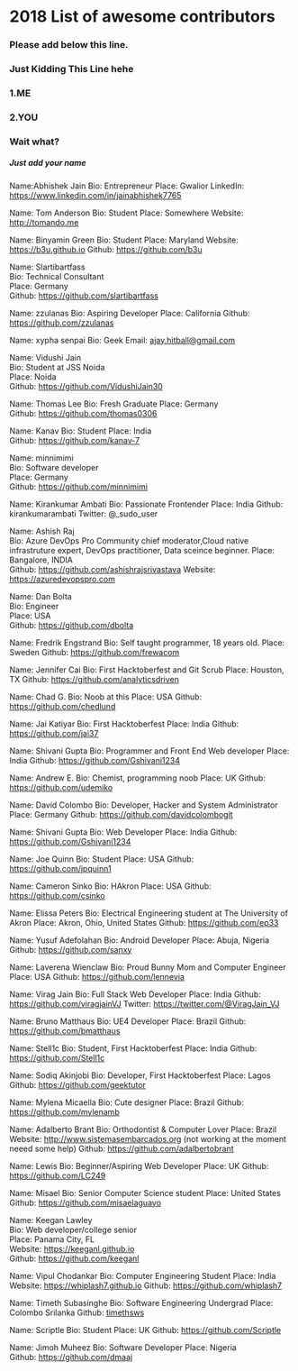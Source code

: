 # 2018 List of awesome contributors

### Please add below this line.

### Just Kidding This Line hehe

### 1.ME

### 2.YOU

### Wait what?

##### Just add your name

Name:Abhishek Jain
Bio: Entrepreneur
Place: Gwalior
LinkedIn: https://www.linkedin.com/in/jainabhishek7765

Name: Tom Anderson
Bio: Student
Place: Somewhere
Website: http://tomando.me

Name: Binyamin Green
Bio: Student
Place: Maryland
Website: https://b3u.github.io
Github: https://github.com/b3u

Name: Slartibartfass  
Bio: Technical Consultant  
Place: Germany  
Github: https://github.com/slartibartfass

Name: zzulanas
Bio: Aspiring Developer
Place: California
Github: https://github.com/zzulanas

Name: xypha senpai
Bio: Geek
Email: ajay.hitball@gmail.com

Name: Vidushi Jain  
Bio: Student at JSS Noida  
Place: Noida  
Github: https://github.com/VidushiJain30

Name: Thomas Lee
Bio: Fresh Graduate
Place: Germany  
Github: https://github.com/thomas0306

Name: Kanav
Bio: Student
Place: India  
Github: https://github.com/kanav-7

Name: minnimimi  
Bio: Software developer  
Place: Germany  
Github: https://github.com/minnimimi

Name: Kirankumar Ambati
Bio: Passionate Frontender
Place: India
Github: kirankumarambati
Twitter: @\_sudo_user

Name: Ashish Raj  
Bio: Azure DevOps Pro Community chief moderator,Cloud native infrastruture expert, DevOps practitioner, Data sceince beginner.
Place: Bangalore, INDIA  
Github: https://github.com/ashishrajsrivastava
Website: https://azuredevopspro.com

Name: Dan Bolta  
Bio: Engineer  
Place: USA  
Github: https://github.com/dbolta

Name: Fredrik Engstrand
Bio: Self taught programmer, 18 years old.
Place: Sweden
Github: https://github.com/frewacom

Name: Jennifer Cai
Bio: First Hacktoberfest and Git Scrub
Place: Houston, TX
Github: https://github.com/analyticsdriven

Name: Chad G.
Bio: Noob at this
Place: USA
Github: https://github.com/chedlund

Name: Jai Katiyar
Bio: First Hacktoberfest
Place: India
Github: https://github.com/jai37

Name: Shivani Gupta
Bio: Programmer and Front End Web developer
Place: India
Github: https://github.com/Gshivani1234

Name: Andrew E.
Bio: Chemist, programming noob
Place: UK
Github: https://github.com/udemiko

Name: David Colombo
Bio: Developer, Hacker and System Administrator
Place: Germany
Github: https://github.com/davidcolombogit

Name: Shivani Gupta
Bio: Web Developer
Place: India
Github: https://github.com/Gshivani1234

Name: Joe Quinn
Bio: Student
Place: USA
Github: https://github.com/jpquinn1

Name: Cameron Sinko
Bio: HAkron
Place: USA
Github: https://github.com/csinko

Name: Elissa Peters
Bio: Electrical Engineering student at The University of Akron
Place: Akron, Ohio, United States
Github: https://github.com/ep33

Name: Yusuf Adefolahan
Bio: Android Developer
Place: Abuja, Nigeria
Github: https://github.com/sanxy

Name: Laverena Wienclaw
Bio: Proud Bunny Mom and Computer Engineer
Place: USA
Github: https://github.com/lennevia

Name: Virag Jain
Bio: Full Stack Web Developer
Place: India
Github: https://github.com/viragjainVJ
Twitter: https://twitter.com/@ViragJain_VJ

Name: Bruno Matthaus
Bio: UE4 Developer
Place: Brazil
Github: https://github.com/bmatthaus

Name: Stell1c
Bio: Student, First Hacktoberfest
Place: India
Github: https://github.com/Stell1c

Name: Sodiq Akinjobi
Bio: Developer, First Hacktoberfest
Place: Lagos
Github: https://github.com/geektutor

Name: Mylena Micaella
Bio: Cute designer
Place: Brazil
Github: https://github.com/mylenamb

Name: Adalberto Brant
Bio: Orthodontist & Computer Lover
Place: Brazil
Website: http://www.sistemasembarcados.org (not working at the moment neeed some help)
Github: https://github.com/adalbertobrant

Name: Lewis
Bio: Beginner/Aspiring Web Developer
Place: UK
Github: https://github.com/LC249

Name: Misael
Bio: Senior Computer Science student
Place: United States
Github: https://github.com/misaelaguayo

Name: Keegan Lawley<br>
Bio: Web developer/college senior<br>
Place: Panama City, FL<br>
Website: https://keeganl.github.io<br>
Github: https://github.com/keeganl<br>

Name: Vipul Chodankar
Bio: Computer Engineering Student
Place: India
Website: https://whiplash7.github.io
Github: https://github.com/whiplash7

Name: Timeth Subasinghe
Bio: Software Engineering Undergrad
Place: Colombo Srilanka
Github: [timethsws](https://github.com/timethsws)

Name: Scriptle
Bio: Student
Place: UK
Github: https://github.com/Scriptle

Name: Jimoh Muheez
Bio: Software Developer
Place: Nigeria  
Github: https://github.com/dmaaj
